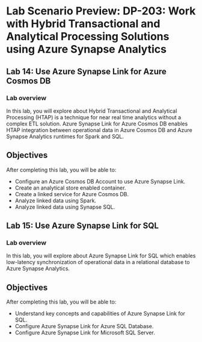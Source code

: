 # Lab Scenario Preview: DP-203: Work with Hybrid Transactional and Analytical Processing Solutions using Azure Synapse Analytics

## Lab 14: Use Azure Synapse Link for Azure Cosmos DB

### Lab overview

In this lab, you will explore about Hybrid Transactional and Analytical Processing (HTAP) is a technique for near real time analytics without a complex ETL solution. Azure Synapse Link for Azure Cosmos DB enables HTAP integration between operational data in Azure Cosmos DB and Azure Synapse Analytics runtimes for Spark and SQL.


## Objectives
  
After completing this lab, you will be able to:

- Configure an Azure Cosmos DB Account to use Azure Synapse Link.
- Create an analytical store enabled container.
- Create a linked service for Azure Cosmos DB.
- Analyze linked data using Spark.
- Analyze linked data using Synapse SQL.


## Lab 15: Use Azure Synapse Link for SQL

### Lab overview

In this lab, you will explore about Azure Synapse Link for SQL which enables low-latency synchronization of operational data in a relational database to Azure Synapse Analytics.


## Objectives
  
After completing this lab, you will be able to:

- Understand key concepts and capabilities of Azure Synapse Link for SQL.
- Configure Azure Synapse Link for Azure SQL Database.
- Configure Azure Synapse Link for Microsoft SQL Server.
